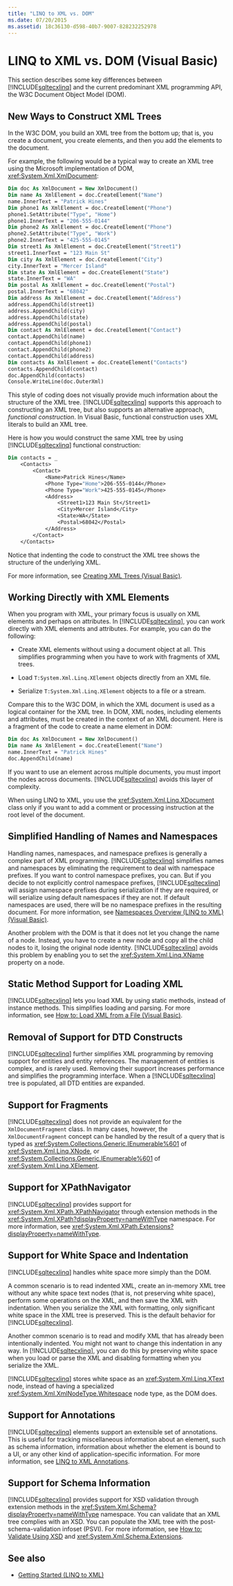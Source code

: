 ```yaml
---
title: "LINQ to XML vs. DOM"
ms.date: 07/20/2015
ms.assetid: 18c36130-d598-40b7-9007-828232252978
---
```

# LINQ to XML vs. DOM (Visual Basic)
This section describes some key differences between [!INCLUDE[sqltecxlinq](~/includes/sqltecxlinq-md.md)] and the current predominant XML programming API, the W3C Document Object Model (DOM).  
  
## New Ways to Construct XML Trees  
 In the W3C DOM, you build an XML tree from the bottom up; that is, you create a document, you create elements, and then you add the elements to the document.  
  
 For example, the following would be a typical way to create an XML tree using the Microsoft implementation of DOM, <xref:System.Xml.XmlDocument>:  
  
```vb  
Dim doc As XmlDocument = New XmlDocument()  
Dim name As XmlElement = doc.CreateElement("Name")  
name.InnerText = "Patrick Hines"  
Dim phone1 As XmlElement = doc.CreateElement("Phone")  
phone1.SetAttribute("Type", "Home")  
phone1.InnerText = "206-555-0144"  
Dim phone2 As XmlElement = doc.CreateElement("Phone")  
phone2.SetAttribute("Type", "Work")  
phone2.InnerText = "425-555-0145"  
Dim street1 As XmlElement = doc.CreateElement("Street1")  
street1.InnerText = "123 Main St"  
Dim city As XmlElement = doc.CreateElement("City")  
city.InnerText = "Mercer Island"  
Dim state As XmlElement = doc.CreateElement("State")  
state.InnerText = "WA"  
Dim postal As XmlElement = doc.CreateElement("Postal")  
postal.InnerText = "68042"  
Dim address As XmlElement = doc.CreateElement("Address")  
address.AppendChild(street1)  
address.AppendChild(city)  
address.AppendChild(state)  
address.AppendChild(postal)  
Dim contact As XmlElement = doc.CreateElement("Contact")  
contact.AppendChild(name)  
contact.AppendChild(phone1)  
contact.AppendChild(phone2)  
contact.AppendChild(address)  
Dim contacts As XmlElement = doc.CreateElement("Contacts")  
contacts.AppendChild(contact)  
doc.AppendChild(contacts)  
Console.WriteLine(doc.OuterXml)  
```  
  
 This style of coding does not visually provide much information about the structure of the XML tree. [!INCLUDE[sqltecxlinq](~/includes/sqltecxlinq-md.md)] supports this approach to constructing an XML tree, but also supports an alternative approach, *functional construction*. In Visual Basic, functional construction uses XML literals to build an XML tree.  
  
 Here is how you would construct the same XML tree by using [!INCLUDE[sqltecxlinq](~/includes/sqltecxlinq-md.md)] functional construction:  
  
```vb  
Dim contacts = _  
    <Contacts>  
        <Contact>  
            <Name>Patrick Hines</Name>  
            <Phone Type="Home">206-555-0144</Phone>  
            <Phone Type="Work">425-555-0145</Phone>  
            <Address>  
                <Street1>123 Main St</Street1>  
                <City>Mercer Island</City>  
                <State>WA</State>  
                <Postal>68042</Postal>  
            </Address>  
        </Contact>  
    </Contacts>  
```  
  
 Notice that indenting the code to construct the XML tree shows the structure of the underlying XML.  
  
 For more information, see [Creating XML Trees (Visual Basic)](../../../../visual-basic/programming-guide/concepts/linq/creating-xml-trees.md).  
  
## Working Directly with XML Elements  
 When you program with XML, your primary focus is usually on XML elements and perhaps on attributes. In [!INCLUDE[sqltecxlinq](~/includes/sqltecxlinq-md.md)], you can work directly with XML elements and attributes. For example, you can do the following:  
  
- Create XML elements without using a document object at all. This simplifies programming when you have to work with fragments of XML trees.  
  
- Load `T:System.Xml.Linq.XElement` objects directly from an XML file.  
  
- Serialize `T:System.Xml.Linq.XElement` objects to a file or a stream.  
  
 Compare this to the W3C DOM, in which the XML document is used as a logical container for the XML tree. In DOM, XML nodes, including elements and attributes, must be created in the context of an XML document. Here is a fragment of the code to create a name element in DOM:  
  
```vb  
Dim doc As XmlDocument = New XmlDocument()  
Dim name As XmlElement = doc.CreateElement("Name")  
name.InnerText = "Patrick Hines"  
doc.AppendChild(name)  
```  
  
 If you want to use an element across multiple documents, you must import the nodes across documents. [!INCLUDE[sqltecxlinq](~/includes/sqltecxlinq-md.md)] avoids this layer of complexity.  
  
 When using LINQ to XML, you use the <xref:System.Xml.Linq.XDocument> class only if you want to add a comment or processing instruction at the root level of the document.  
  
## Simplified Handling of Names and Namespaces  
 Handling names, namespaces, and namespace prefixes is generally a complex part of XML programming. [!INCLUDE[sqltecxlinq](~/includes/sqltecxlinq-md.md)] simplifies names and namespaces by eliminating the requirement to deal with namespace prefixes. If you want to control namespace prefixes, you can. But if you decide to not explicitly control namespace prefixes, [!INCLUDE[sqltecxlinq](~/includes/sqltecxlinq-md.md)] will assign namespace prefixes during serialization if they are required, or will serialize using default namespaces if they are not. If default namespaces are used, there will be no namespace prefixes in the resulting document. For more information, see [Namespaces Overview (LINQ to XML) (Visual Basic)](namespaces-overview-linq-to-xml.md).  
  
 Another problem with the DOM is that it does not let you change the name of a node. Instead, you have to create a new node and copy all the child nodes to it, losing the original node identity. [!INCLUDE[sqltecxlinq](~/includes/sqltecxlinq-md.md)] avoids this problem by enabling you to set the <xref:System.Xml.Linq.XName> property on a node.  
  
## Static Method Support for Loading XML  
 [!INCLUDE[sqltecxlinq](~/includes/sqltecxlinq-md.md)] lets you load XML by using static methods, instead of instance methods. This simplifies loading and parsing. For more information, see [How to: Load XML from a File (Visual Basic)](../../../../visual-basic/programming-guide/concepts/linq/how-to-load-xml-from-a-file.md).  
  
## Removal of Support for DTD Constructs  
 [!INCLUDE[sqltecxlinq](~/includes/sqltecxlinq-md.md)] further simplifies XML programming by removing support for entities and entity references. The management of entities is complex, and is rarely used. Removing their support increases performance and simplifies the programming interface. When a [!INCLUDE[sqltecxlinq](~/includes/sqltecxlinq-md.md)] tree is populated, all DTD entities are expanded.  
  
## Support for Fragments  
 [!INCLUDE[sqltecxlinq](~/includes/sqltecxlinq-md.md)] does not provide an equivalent for the `XmlDocumentFragment` class. In many cases, however, the `XmlDocumentFragment` concept can be handled by the result of a query that is typed as <xref:System.Collections.Generic.IEnumerable%601> of <xref:System.Xml.Linq.XNode>, or <xref:System.Collections.Generic.IEnumerable%601> of <xref:System.Xml.Linq.XElement>.  
  
## Support for XPathNavigator  
 [!INCLUDE[sqltecxlinq](~/includes/sqltecxlinq-md.md)] provides support for <xref:System.Xml.XPath.XPathNavigator> through extension methods in the <xref:System.Xml.XPath?displayProperty=nameWithType> namespace. For more information, see <xref:System.Xml.XPath.Extensions?displayProperty=nameWithType>.  
  
## Support for White Space and Indentation  
 [!INCLUDE[sqltecxlinq](~/includes/sqltecxlinq-md.md)] handles white space more simply than the DOM.  
  
 A common scenario is to read indented XML, create an in-memory XML tree without any white space text nodes (that is, not preserving white space), perform some operations on the XML, and then save the XML with indentation. When you serialize the XML with formatting, only significant white space in the XML tree is preserved. This is the default behavior for [!INCLUDE[sqltecxlinq](~/includes/sqltecxlinq-md.md)].  
  
 Another common scenario is to read and modify XML that has already been intentionally indented. You might not want to change this indentation in any way. In [!INCLUDE[sqltecxlinq](~/includes/sqltecxlinq-md.md)], you can do this by preserving white space when you load or parse the XML and disabling formatting when you serialize the XML.  
  
 [!INCLUDE[sqltecxlinq](~/includes/sqltecxlinq-md.md)] stores white space as an <xref:System.Xml.Linq.XText> node, instead of having a specialized <xref:System.Xml.XmlNodeType.Whitespace> node type, as the DOM does.  
  
## Support for Annotations  
 [!INCLUDE[sqltecxlinq](~/includes/sqltecxlinq-md.md)] elements support an extensible set of annotations. This is useful for tracking miscellaneous information about an element, such as schema information, information about whether the element is bound to a UI, or any other kind of application-specific information. For more information, see [LINQ to XML Annotations](../../../../visual-basic/programming-guide/concepts/linq/linq-to-xml-annotations.md).  
  
## Support for Schema Information  
 [!INCLUDE[sqltecxlinq](~/includes/sqltecxlinq-md.md)] provides support for XSD validation through extension methods in the <xref:System.Xml.Schema?displayProperty=nameWithType> namespace. You can validate that an XML tree complies with an XSD. You can populate the XML tree with the post-schema-validation infoset (PSVI). For more information, see [How to: Validate Using XSD](../../../../visual-basic/programming-guide/concepts/linq/how-to-validate-using-xsd-linq-to-xml.md) and <xref:System.Xml.Schema.Extensions>.  
  
## See also

- [Getting Started (LINQ to XML)](../../../../visual-basic/programming-guide/concepts/linq/getting-started-linq-to-xml.md)
